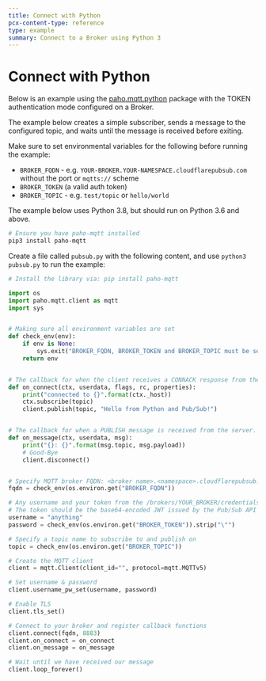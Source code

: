 ```yaml
---
title: Connect with Python
pcx-content-type: reference
type: example
summary: Connect to a Broker using Python 3
---
```


# Connect with Python

Below is an example using the [paho.mqtt.python](https://github.com/eclipse/paho.mqtt.python) package with the TOKEN authentication mode configured on a Broker. 

The example below creates a simple subscriber, sends a message to the configured topic, and waits until the message is received before exiting.

Make sure to set environmental variables for the following before running the example:

* `BROKER_FQDN` - e.g. `YOUR-BROKER.YOUR-NAMESPACE.cloudflarepubsub.com` without the port or `mqtts://` scheme
* `BROKER_TOKEN` (a valid auth token)
* `BROKER_TOPIC` - e.g. `test/topic` or `hello/world`

The example below uses Python 3.8, but should run on Python 3.6 and above.

```sh
# Ensure you have paho-mqtt installed
pip3 install paho-mqtt
```

Create a file called `pubsub.py` with the following content, and use `python3 pubsub.py` to run the example:

```python
# Install the library via: pip install paho-mqtt

import os
import paho.mqtt.client as mqtt
import sys


# Making sure all environment variables are set
def check_env(env):
    if env is None:
        sys.exit("BROKER_FQDN, BROKER_TOKEN and BROKER_TOPIC must be set.")
    return env


# The callback for when the client receives a CONNACK response from the server.
def on_connect(ctx, userdata, flags, rc, properties):
    print("connected to {}".format(ctx._host))
    ctx.subscribe(topic)
    client.publish(topic, "Hello from Python and Pub/Sub!")


# The callback for when a PUBLISH message is received from the server.
def on_message(ctx, userdata, msg):
    print("{}: {}".format(msg.topic, msg.payload))
    # Good-Bye
    client.disconnect()


# Specify MQTT broker FQDN: <broker name>.<namespace>.cloudflarepubsub.com
fqdn = check_env(os.environ.get("BROKER_FQDN"))

# Any username and your token from the /brokers/YOUR_BROKER/credentials endpoint
# The token should be the base64-encoded JWT issued by the Pub/Sub API
username = "anything"
password = check_env(os.environ.get("BROKER_TOKEN")).strip("\"")

# Specify a topic name to subscribe to and publish on
topic = check_env(os.environ.get("BROKER_TOPIC"))

# Create the MQTT client
client = mqtt.Client(client_id="", protocol=mqtt.MQTTv5)

# Set username & password
client.username_pw_set(username, password)

# Enable TLS
client.tls_set()

# Connect to your broker and register callback functions
client.connect(fqdn, 8883)
client.on_connect = on_connect
client.on_message = on_message

# Wait until we have received our message
client.loop_forever()
```
